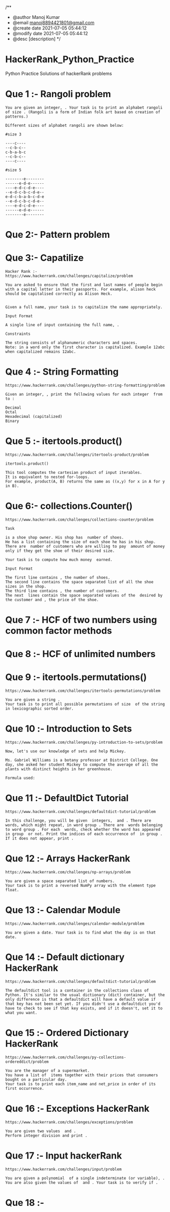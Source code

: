 /**
 * @author Manoj Kumar
 * @email manoj8894421801@gmail.com
 * @create date 2021-07-05 05:44:12
 * @modify date 2021-07-05 05:44:12
 * @desc [description]
 */

# HackerRank_Python_Practice
Python Practice Solutions of hackerRank problems

# Que 1 :- Rangoli problem

    You are given an integer, . Your task is to print an alphabet rangoli of size . (Rangoli is a form of Indian folk art based on creation of patterns.)

    Different sizes of alphabet rangoli are shown below:

    #size 3

    ----c----
    --c-b-c--
    c-b-a-b-c
    --c-b-c--
    ----c----

    #size 5

    --------e--------
    ------e-d-e------
    ----e-d-c-d-e----
    --e-d-c-b-c-d-e--
    e-d-c-b-a-b-c-d-e
    --e-d-c-b-c-d-e--
    ----e-d-c-d-e----
    ------e-d-e------
    --------e--------

# Que 2:- Pattern problem

# Que 3:- Capatilize

    Hacker Rank :- https://www.hackerrank.com/challenges/capitalize/problem

    You are asked to ensure that the first and last names of people begin with a capital letter in their passports. For example, alison heck should be capitalised correctly as Alison Heck.


    Given a full name, your task is to capitalize the name appropriately.

    Input Format

    A single line of input containing the full name, .

    Constraints

    The string consists of alphanumeric characters and spaces.
    Note: in a word only the first character is capitalized. Example 12abc when capitalized remains 12abc.

# Que 4 :- String Formatting

    https://www.hackerrank.com/challenges/python-string-formatting/problem

    Given an integer, , print the following values for each integer  from  to :

    Decimal
    Octal
    Hexadecimal (capitalized)
    Binary

# Que 5 :- itertools.product()

    https://www.hackerrank.com/challenges/itertools-product/problem

    itertools.product()

    This tool computes the cartesian product of input iterables.
    It is equivalent to nested for-loops.
    For example, product(A, B) returns the same as ((x,y) for x in A for y in B).

# Que 6:- collections.Counter()

    https://www.hackerrank.com/challenges/collections-counter/problem

    Task

    is a shoe shop owner. His shop has  number of shoes.
    He has a list containing the size of each shoe he has in his shop.
    There are  number of customers who are willing to pay  amount of money only if they get the shoe of their desired size.

    Your task is to compute how much money  earned.

    Input Format

    The first line contains , the number of shoes.
    The second line contains the space separated list of all the shoe sizes in the shop.
    The third line contains , the number of customers.
    The next  lines contain the space separated values of the  desired by the customer and , the price of the shoe.

# Que 7 :- HCF of two numbers using common factor methods

# Que 8 :- HCF of unlimited numbers 

# Que 9 :- itertools.permutations()

    https://www.hackerrank.com/challenges/itertools-permutations/problem

    You are given a string .
    Your task is to print all possible permutations of size  of the string in lexicographic sorted order.

# Que 10 :- Introduction to Sets

    https://www.hackerrank.com/challenges/py-introduction-to-sets/problem

    Now, let's use our knowledge of sets and help Mickey.

    Ms. Gabriel Williams is a botany professor at District College. One day, she asked her student Mickey to compute the average of all the plants with distinct heights in her greenhouse.

    Formula used:

# Que 11 :- DefaultDict Tutorial

    https://www.hackerrank.com/challenges/defaultdict-tutorial/problem

    In this challenge, you will be given  integers,  and . There are  words, which might repeat, in word group . There are  words belonging to word group . For each  words, check whether the word has appeared in group  or not. Print the indices of each occurrence of  in group . If it does not appear, print .

# Que 12 :- Arrays HackerRank

    https://www.hackerrank.com/challenges/np-arrays/problem

    You are given a space separated list of numbers.
    Your task is to print a reversed NumPy array with the element type float.

# Que 13 :- Calendar Module

    https://www.hackerrank.com/challenges/calendar-module/problem

    You are given a date. Your task is to find what the day is on that date.

# Que 14 :- Default dictionary HackerRank

    https://www.hackerrank.com/challenges/defaultdict-tutorial/problem

    The defaultdict tool is a container in the collections class of Python. It's similar to the usual dictionary (dict) container, but the only difference is that a defaultdict will have a default value if that key has not been set yet. If you didn't use a defaultdict you'd have to check to see if that key exists, and if it doesn't, set it to what you want.

# Que 15 :- Ordered Dictionary HackerRank

    https://www.hackerrank.com/challenges/py-collections-ordereddict/problem

    You are the manager of a supermarket.
    You have a list of  items together with their prices that consumers bought on a particular day.
    Your task is to print each item_name and net_price in order of its first occurrence.

# Que 16 :- Exceptions HackerRank

    https://www.hackerrank.com/challenges/exceptions/problem

    You are given two values  and .
    Perform integer division and print .

# Que 17 :- Input hackerRank

    https://www.hackerrank.com/challenges/input/problem

    You are given a polynomial  of a single indeterminate (or variable), .
    You are also given the values of  and . Your task is to verify if .

# Que 18 :- 